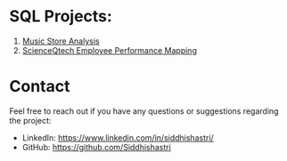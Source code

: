 # SQL Projects:

1. [Music Store Analysis](https://github.com/Siddhishastri/SQL_Projects/tree/main/Music_Store_Analysis)
2. [ScienceQtech Employee Performance Mapping](https://github.com/Siddhishastri/SQL_Projects/tree/main/ScienceQtech%20Employee%20Performance%20Mapping)




# Contact

Feel free to reach out if you have any questions or suggestions regarding the project:

+ LinkedIn: https://www.linkedin.com/in/siddhishastri/
+ GitHub: https://github.com/Siddhishastri
